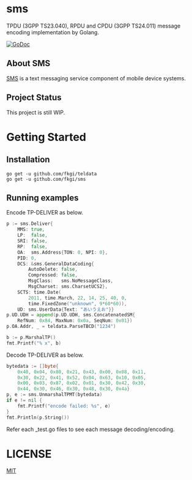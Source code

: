 # sms
TPDU (3GPP TS23.040), RPDU and CPDU (3GPP TS24.011) message encoding implementation by Golang.

[![GoDoc](https://godoc.org/github.com/fkgi/sms?status.svg)](https://godoc.org/github.com/fkgi/sms)

## About SMS

[SMS](https://en.wikipedia.org/wiki/GSM_03.40) is a text messaging service component of mobile device systems.

## Project Status

This project is still WIP.

# Getting Started

## Installation

```shell-session
go get -u github.com/fkgi/teldata
go get -u github.com/fkgi/sms
```

## Running examples

Encode TP-DELIVER as below.

```go
p := sms.Deliver{
	MMS: true,
	LP:  false,
	SRI: false,
	RP:  false,
	OA:  sms.Address{TON: 0, NPI: 0},
	PID: 0,
	DCS: &sms.GeneralDataCoding{
		AutoDelete: false,
		Compressed: false,
		MsgClass:   sms.NoMessageClass,
		MsgCharset: sms.CharsetUCS2},
	SCTS: time.Date(
		2011, time.March, 22, 14, 25, 40, 0,
		time.FixedZone("unknown", 9*60*60)),
	UD: sms.UserData{Text: "あいうえお"}}
p.UD.UDH = append(p.UD.UDH, sms.ConcatenatedSM{
	RefNum: 0x84, MaxNum: 0x0a, SeqNum: 0x01})
p.OA.Addr, _ = teldata.ParseTBCD("1234")

b := p.MarshalTP()
fmt.Printf("% x", b)
```

Decode TP-DELIVER as below.

```go
bytedata := []byte{
	0x40, 0x04, 0x80, 0x21, 0x43, 0x00, 0x08, 0x11,
	0x30, 0x22, 0x41, 0x52, 0x04, 0x63, 0x10, 0x05,
	0x00, 0x03, 0x87, 0x02, 0x01, 0x30, 0x42, 0x30,
	0x44, 0x30, 0x46, 0x30, 0x48, 0x30, 0x4a}
p, e := sms.UnmarshalTPMT(bytedata)
if e != nil {
	fmt.Printf("encode failed: %s", e)
}
fmt.Println(p.String())
```

Refer each _test.go files to see each message decoding/encoding.

# LICENSE

[MIT](https://github.com/fkgi/sms/blob/master/LICENSE)
